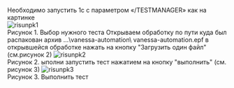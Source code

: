 Необходимо запустить 1с с параметром «/TESTMANAGER» как на картинке    
   ![risunpk1](kartinki/РисТест1.png)  
Рисунок 1. Выбор нужного теста
Открываем обработку по пути куда был распакован архив …\vanessa-automation\ vanessa-automation.epf
в открывшейся обработке нажать на кнопку "Загрузить один файл" (см.рисунок 2)
  ![risunpk2](kartinki/РисТест2.png)  
Рисунок 2. ыполни запустить тест нажатием на кнопку "выполнить" (см. рисунок 3)
  ![risunpk3](kartinki/РисТест3.png)  
Рисунок 3. Выполнить тест
